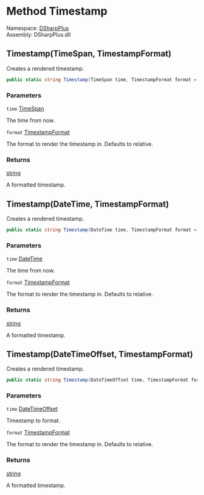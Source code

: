 # Method Timestamp

Namespace: [DSharpPlus](DSharpPlus.md)  
Assembly: DSharpPlus.dll

## <a id="DSharpPlus_Formatter_Timestamp_System_TimeSpan_DSharpPlus_TimestampFormat_"></a>Timestamp\(TimeSpan, TimestampFormat\)

Creates a rendered timestamp.

```csharp
public static string Timestamp(TimeSpan time, TimestampFormat format = TimestampFormat.RelativeTime)
```

### Parameters

`time` [TimeSpan](https://learn.microsoft.com/dotnet/api/system.timespan)

The time from now.

`format` [TimestampFormat](DSharpPlus.TimestampFormat.md)

The format to render the timestamp in. Defaults to relative.

### Returns

[string](https://learn.microsoft.com/dotnet/api/system.string)

A formatted timestamp.

## <a id="DSharpPlus_Formatter_Timestamp_System_DateTime_DSharpPlus_TimestampFormat_"></a>Timestamp\(DateTime, TimestampFormat\)

Creates a rendered timestamp.

```csharp
public static string Timestamp(DateTime time, TimestampFormat format = TimestampFormat.RelativeTime)
```

### Parameters

`time` [DateTime](https://learn.microsoft.com/dotnet/api/system.datetime)

The time from now.

`format` [TimestampFormat](DSharpPlus.TimestampFormat.md)

The format to render the timestamp in. Defaults to relative.

### Returns

[string](https://learn.microsoft.com/dotnet/api/system.string)

A formatted timestamp.

## <a id="DSharpPlus_Formatter_Timestamp_System_DateTimeOffset_DSharpPlus_TimestampFormat_"></a>Timestamp\(DateTimeOffset, TimestampFormat\)

Creates a rendered timestamp.

```csharp
public static string Timestamp(DateTimeOffset time, TimestampFormat format = TimestampFormat.RelativeTime)
```

### Parameters

`time` [DateTimeOffset](https://learn.microsoft.com/dotnet/api/system.datetimeoffset)

Timestamp to format.

`format` [TimestampFormat](DSharpPlus.TimestampFormat.md)

The format to render the timestamp in. Defaults to relative.

### Returns

[string](https://learn.microsoft.com/dotnet/api/system.string)

A formatted timestamp.

